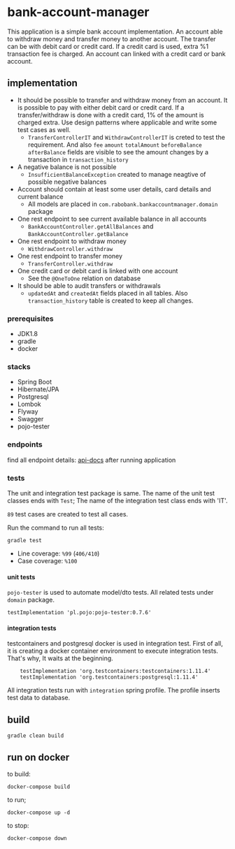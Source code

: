 # bank-account-manager

This application is a simple bank account implementation. An account able to withdraw money and transfer money to another account.
The transfer can be with debit card or credit card. If a credit card is used, extra %1 transaction fee is charged. An account can linked with a credit card or bank account.

## implementation

- It should be possible to transfer and withdraw money from an account. It is possible to pay
  with either debit card or credit card. If a transfer/withdraw is done with a credit card, 1% of the amount is charged extra. Use design patterns where
  applicable and write some test cases as well.
    - `TransferControllerIT` and `WithdrawControllerIT` is creted to test the requirement. And also `fee` `amount` `totalAmount` `beforeBalance` `afterBalance` fields are visible to see the amount changes by a transaction  in `transaction_history` 
- A negative balance is not possible
    - `InsufficientBalanceException` created to manage neagtive of possible negative balances
- Account should contain at least some user details, card details and current balance
    - All models are placed in `com.rabobank.bankaccountmanager.domain` package
- One rest endpoint to see current available balance in all accounts
    - `BankAccountController.getAllBalances` and `BankAccountController.getBalance`
- One rest endpoint to withdraw money
    - `WithdrawController.withdraw`
- One rest endpoint to transfer money
    - `TransferController.withdraw`
- One credit card or debit card is linked with one account
    - See the `@OneToOne` relation on database
- It should be able to audit transfers or withdrawals
    - `updatedAt` and `createdAt` fields placed in all tables. Also `transaction_history` table is created to keep all changes.

### prerequisites
- JDK1.8
- gradle
- docker

### stacks
- Spring Boot
- Hibernate/JPA
- Postgresql
- Lombok
- Flyway
- Swagger
- pojo-tester

### endpoints

find all endpoint details: [api-docs](http://localhost:8080/swagger-ui.html) after running application

### tests

The unit and integration test package is same. The name of the unit test classes ends with `Test`; The name of the integration test class ends with 'IT'.

`89` test cases are created to test all cases.

Run the command to run all tests:

    gradle test

- Line coverage: `%99` (`406/410`)
- Case coverage: `%100`

#### unit tests

`pojo-tester` is used to automate model/dto tests. All related tests under `domain` package.

    testImplementation 'pl.pojo:pojo-tester:0.7.6'

#### integration tests

testcontainers and postgresql docker is used in integration test. First of all, it is creating a docker container environment to execute integration tests. That's why, It waits at the beginning.

        testImplementation 'org.testcontainers:testcontainers:1.11.4'
        testImplementation 'org.testcontainers:postgresql:1.11.4'

All integration tests run with `integration` spring profile. The profile inserts test data to database.

## build
    gradle clean build

## run on docker

to build:

    docker-compose build
 
to run; 
    
    docker-compose up -d
    
to stop:

    docker-compose down
    